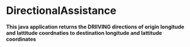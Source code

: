 # DirectionalAssistance
<b> This java application returns the DRIIVING directions of origin longitude and lattitude coordnaties to destination longitude and lattitude coordinates </b>
